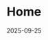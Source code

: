 ---
title: 'Home'
date: 2025-09-25
type: landing
sections:
  - block: markdown
    content:
      title: "박민호의 블로그"
      subtitle: "게임 프로그래밍, 모바일, 그리고 AI에 대한 이야기를 나눕니다."
    design:
      align: center
      background:
        image:
          filename: 'JuJak.png'
        image_darken: 0.6
      text_color_light: true

  - block: custom
    content:
      path: custom_slider
    design:
      spacing:
        padding: ["20px", "0", "20px", "0"]

  - block: resume-biography
    content:
      username: admin
    design:
      spacing:
        padding: [0, 0, 0, 0]
      biography:
        style: 'text-align: justify; font-size: 0.8em;'
      avatar:
        size: medium
        shape: circle

  - block: collection
    content:
      title: "최신 글"
      filters:
        folders: [blog]
        count: 3
        offset: 0
    design:
      view: card

  - block: collection
    content:
      title: "과거 글"
      filters:
        folders: [blog]
        count: 6
        offset: 3
    design:
      view: list

  - block: custom
    content:
      path: custom_map
    design:
      spacing:
        padding: ['3rem', 0, '6rem', 0]
---